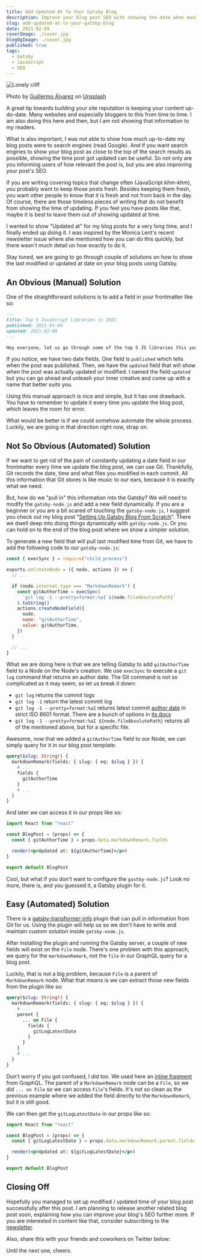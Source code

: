 ```yaml
---
title: Add Updated At To Your Gatsby Blog
description: Improve your blog post SEO with showing the date when each post got updated.
slug: add-updated-at-to-your-gatsby-blog
date: 2021-02-09
coverImage: ./cover.jpg
blogOgImage: ./cover.jpg
published: true
tags:
  - Gatsby
  - JavaScript
  - SEO
---
```


![Lonely cliff](./cover.jpg)

<div class="photo-caption">
<span>Photo by <a href="https://unsplash.com/@guillermoalvarez?utm_source=unsplash&amp;utm_medium=referral&amp;utm_content=creditCopyText">Guillermo Álvarez</a> on <a href="https://unsplash.com/s/photos/updated-at?utm_source=unsplash&amp;utm_medium=referral&amp;utm_content=creditCopyText">Unsplash</a></span>
</div>

A great tip towards building your site reputation is keeping your content
up-do-date. Many websites and especially bloggers to this from time to time. I
am also doing this here and then, but I am not showing that information to my
readers.

What is also important, I was not able to show how much up-to-date my blog
posts were to search engines (read Google). And if you want search engines to
show your blog post as close to the top of the search results as possible,
showing the time post got updated can be useful. So not only are you
informing users of how relevant the post is, but you are also improving
your post's SEO.

If you are writing covering topics that change often (JavaScript _khm-khm_),
you probably want to keep those posts fresh. Besides keeping them fresh, you
want other people to know that it is fresh and not from back in the day. Of
course, there are those timeless pieces of writing that do not benefit from
showing the time of updating. If you feel you have posts like that, maybe it
is best to leave them out of showing updated at time.

I wanted to show "Updated at" for my blog posts for a very long time, and I
finally ended up doing it. I was inspired by the Monica Lent's recent
newsletter issue where she mentioned how you can do this quickly, but there
wasn't much detail on how exactly to do it.

Stay tuned, we are going to go through couple of solutions on how to show the
last modified or updated at date on your blog posts using Gatsby.

## An Obvious (Manual) Solution

One of the straightforward solutions is to add a field in your frontmatter like so:

```md
---
title: Top 5 JavaScript Libraries in 2021
published: 2021-01-04
updated: 2021-02-09
---

Hey everyone, let us go through some of the top 5 JS libraries this year.
```

If you notice, we have two date fields. One field is `published` which tells
when the post was published. Then, we have the `updated` field that will show
when the post was actually updated or modified. I named the field `updated` but
you can go ahead and unleash your inner creative and come up with a name that
better suits you.

Using this manual approach is nice and simple, but it has one drawback. You
have to remember to update it every time you update the blog post, which leaves
the room for error.

What would be better is if we could somehow automate the whole process.
Luckily, we are going in that direction right now, strap on.

## Not So Obvious (Automated) Solution

If we want to get rid of the pain of constantly updating a date field in our
frontmatter every time we update the blog post, we can use Git. Thankfully, Git
records the date, time and what files you modified in each commit. All this
information that Git stores is like music to our ears, because it is exactly
what we need.

But, how do we "pull in" this information into the Gatsby? We will need to
modify the `gatsby-node.js` and add a new field dynamically. If you are a
beginner or you are a bit scared of touching the `gatsby-node.js`, I suggest
you check out my blog post
"[Setting Up Gatsby Blog From Scratch](/setting-up-gatsby-blog-from-scratch)".
There we dwell deep into doing things dynamically with `gatsby-node.js`. Or you
can hold on to the end of the blog post where we show a simpler solution.

To generate a new field that will pull last modified time from Git, we have to
add the following code to our `gatsby-node.js`:

```js
const { execSync } = require("child_process")

exports.onCreateNode = ({ node, actions }) => {
  // ...

  if (node.internal.type === "MarkdownRemark") {
    const gitAuthorTime = execSync(
      `git log -1 --pretty=format:%aI ${node.fileAbsolutePath}`
    ).toString()
    actions.createNodeField({
      node,
      name: "gitAuthorTime",
      value: gitAuthorTime,
    })
  }

  // ...
}
```

What we are doing here is that we are telling Gatsby to add `gitAuthorTime`
field to a Node on the Node's creation. We use `execSync` to execute a `git log` command that returns an author date. The Git command is not so complicated
as it may seem, so let us break it down:

- `git log` returns the commit logs
- `git log -1` return the latest commit log
- `git log -1 --pretty=format:%aI` returns latest commit [author date](https://git-scm.com/docs/pretty-formats#Documentation/pretty-formats.txt-emaIem) in strict ISO 8601 format. There are a bunch of options in [its docs](https://git-scm.com/docs/pretty-formats)
- `git log -1 --pretty=format:%aI ${node.fileAbsolutePath}` returns all of the mentioned above, but for a specific file.

Awesome, now that we added a `gitAuthorTime` field to our Node, we can simply query for it in our blog post template:

```graphql
query($slug: String!) {
  markdownRemark(fields: { slug: { eq: $slug } }) {
    # ...
    fields {
      gitAuthorTime
    }
    # ...
  }
}
```

And later we can access it in our props like so:

```jsx
import React from "react"

const BlogPost = (props) => {
  const { gitAuthorTime } = props.data.markdownRemark.fields

  render(<p>Updated at: ${gitAuthorTime}</p>)
}

export default BlogPost
```

Cool, but what if you don't want to configure the `gastby-node.js`? Look no
more, there is, and you guessed it, a Gatsby plugin for it.

## Easy (Automated) Solution

There is a
[gatsby-transformer-info](https://www.gatsbyjs.com/plugins/gatsby-transformer-gitinfo)
plugin that can pull in information from Git for us. Using the plugin will help
us so we don't have to write and maintain custom solution inside
`gatsby-node.js`.

After installing the plugin and running the Gatsby server, a couple of new
fields will exist on the `File` node. There's one problem with this approach,
we query for the `markdownRemark`, not the `file` in our GraphQL query
for a blog post.

Luckily, that is not a big problem, because `File` is a parent of `MarkdownRemark` node. What that means is we can extract those new fields from the plugin like so:

```graphql
query($slug: String!) {
  markdownRemark(fields: { slug: { eq: $slug } }) {
    # ...
    parent {
      ... on File {
        fields {
          gitLogLatestDate
        }
      }
    }
    # ...
  }
}
```

Don't worry if you got confused, I did too. We used here an [inline fragment](https://graphql.org/learn/queries/#inline-fragments) from GraphQL. The parent of a `MarkdownRemark` node can be a `File`, so we did `... on File` so we can access `File`'s fields. It's not so clean as the previous example where we added the field directly to the `MarkdownRemark`, but it is still good.

We can then get the `gitLogLatestDate` in our props like so:

```jsx
import React from "react"

const BlogPost = (props) => {
  const { gitLogLatestDate } = props.data.markdownRemark.parent.fields

  render(<p>Updated at: ${gitLogLatestDate}</p>)
}

export default BlogPost
```

## Closing Off

Hopefully you managed to set up modified / updated time of your blog post
successfully after this post. I am planning to release another related blog
post soon, explaining how you can improve your blog's SEO further more. If you
are interested in content like that, consider subscribing to the
[newsletter](/newsletter).

Also, share this with your friends and coworkers on Twitter below:

Until the next one, cheers.
